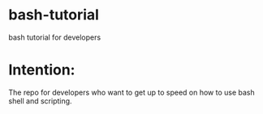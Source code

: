 # bash-tutorial
bash tutorial for developers

# Intention:

The repo for developers who want to get up to speed on how to use bash shell and scripting.


